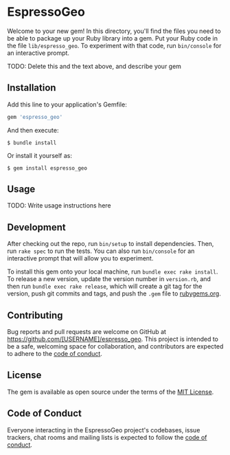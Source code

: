 # EspressoGeo

Welcome to your new gem! In this directory, you'll find the files you need to be able to package up your Ruby library into a gem. Put your Ruby code in the file `lib/espresso_geo`. To experiment with that code, run `bin/console` for an interactive prompt.

TODO: Delete this and the text above, and describe your gem

## Installation

Add this line to your application's Gemfile:

```ruby
gem 'espresso_geo'
```

And then execute:

    $ bundle install

Or install it yourself as:

    $ gem install espresso_geo

## Usage

TODO: Write usage instructions here

## Development

After checking out the repo, run `bin/setup` to install dependencies. Then, run `rake spec` to run the tests. You can also run `bin/console` for an interactive prompt that will allow you to experiment.

To install this gem onto your local machine, run `bundle exec rake install`. To release a new version, update the version number in `version.rb`, and then run `bundle exec rake release`, which will create a git tag for the version, push git commits and tags, and push the `.gem` file to [rubygems.org](https://rubygems.org).

## Contributing

Bug reports and pull requests are welcome on GitHub at https://github.com/[USERNAME]/espresso_geo. This project is intended to be a safe, welcoming space for collaboration, and contributors are expected to adhere to the [code of conduct](https://github.com/[USERNAME]/espresso_geo/blob/master/CODE_OF_CONDUCT.md).


## License

The gem is available as open source under the terms of the [MIT License](https://opensource.org/licenses/MIT).

## Code of Conduct

Everyone interacting in the EspressoGeo project's codebases, issue trackers, chat rooms and mailing lists is expected to follow the [code of conduct](https://github.com/[USERNAME]/espresso_geo/blob/master/CODE_OF_CONDUCT.md).
